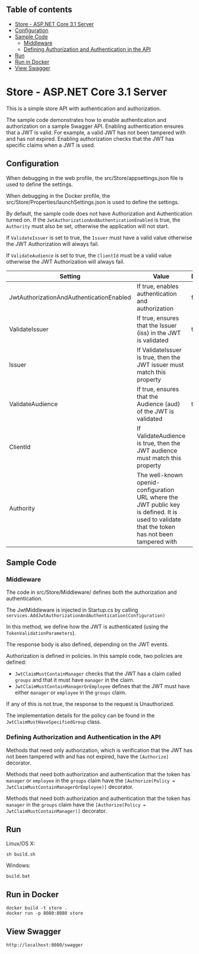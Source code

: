 
## Table of contents
 * [Store - ASP.NET Core 3.1 Server](#Store-ASP.NET-Core-3.1-Server)
 * [Configuration](#configuration)
 * [Sample Code](#sample-code)
	 * [Middleware](#middleware)
	 * [Defining Authorization and Authentication in the API](#defining-authorization-and-authentication-in-the-api)
 * [Run](#run)
 * [Run in Docker](#run-in-docker)
 * [View Swagger](#view-swagger)

# Store - ASP.NET Core 3.1 Server

This is a simple store API with authentication and authorization.

The sample code demonstrates how to enable authentication and authorization on a sample Swagger API. Enabling authentication ensures that a JWT is valid. For example, a valid JWT has not been tampered with and has not expired. Enabling authorization checks that the JWT has specific claims when a JWT is used.

## Configuration

When debugging in the web profile, the src/Store/appsettings.json file is used to define the settings.

When debugging in the Docker profile, the src/Store/Properties/launchSettings.json is used to define the settings.

By default, the sample code does not have Authorization and Authentication turned on. If the `JwtAuthorizationAndAuthenticationEnabled` is true, the `Authority` must also be set, otherwise the application will not start.

If `ValidateIssuer` is set to true, the `Issuer` must have a valid value otherwise the JWT Authorization will always fail.

If `ValidateAudience` is set to true, the `ClientId` must be a valid value otherwise the JWT Authorization will always fail.

|Setting|Value  |Default|
|--|--|--|
|JwtAuthorizationAndAuthenticationEnabled| If true, enables authentication and authorization| false
|ValidateIssuer| If true, ensures that the Issuer (iss) in the JWT is validated| true
|Issuer|If ValidateIssuer is true, then the JWT issuer must match this property||
|ValidateAudience| If true, ensures that the Audience (aud) of the JWT is validated| true
|ClientId| If ValidateAudience is true, then the JWT audience must match this property||
|Authority| The well-known openid-configuration URL where the JWT public key is defined. It is used to validate that the token has not been tampered with||


## Sample Code

### Middleware
The code in src/Store/Middleware/ defines both the authorization and authentication.

The JwtMiddleware is injected in Startup.cs by calling `services.AddJwtAuthorizationAndAuthentication(Configuration)`

In this method, we define how the JWT is authenticated (using the `TokenValidationParameters`).

The response body is also defined, depending on the JWT events. 

Authorization is defined in policies. In this sample code, two policies are defined:

- `JwtClaimMustContainManager` checks that the JWT has a claim called `groups` and that it must have `manager` in the claim.
-   `JwtClaimMustContainManagerOrEmployee` defines that the JWT must have either `manager` or `employee` in the `groups` claim.

If any of this is not true, the response to the request is Unauthorized.

The implementation details for the policy can be found in the `JwtClaimMustHaveSpecifiedGroup` class.

### Defining Authorization and Authentication in the API
Methods that need only authorization, which is verification that the JWT has not been tampered with and has not expired, have the `[Authorize]` decorator.

Methods that need both authorization and authentication that the token has `manager` or `employee` in the `groups` claim have the `[Authorize(Policy = JwtClaimMustContainManagerOrEmployee)]` decorator.

Methods that need both authorization and authentication that the token has `manager`  in the `groups` claim have the `[Authorize(Policy = JwtClaimMustContainManager)]` decorator.


## Run

Linux/OS X:

```
sh build.sh
```

Windows:

```
build.bat
```

## Run in Docker

```
docker build -t store .
docker run -p 8080:8080 store
```

## View Swagger
```
http://localhost:8080/swagger
```
